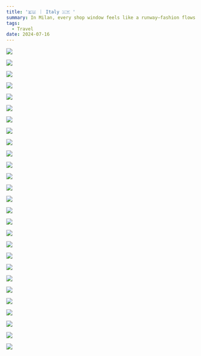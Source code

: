 ```yaml
---
title: '🇪🇺 ｜ Italy 🇮🇹 '
summary: In Milan, every shop window feels like a runway—fashion flows through the streets, and the Duomo gleams under the sun.
tags:
  - Travel
date: 2024-07-16
---
```


![](./IMG_3136.jpeg)

![](./IMG_3151.jpeg)

![](./IMG_3155.jpeg)

![](./IMG_3159.jpeg)

![](./IMG_3165.jpeg)

![](./IMG_3168.jpeg)

![](./IMG_3169.jpeg)

![](./IMG_3170.jpeg)

![](./IMG_3183.jpeg)

![](./IMG_3198.jpeg)

![](./IMG_3199.jpeg)

![](./IMG_3205.jpeg)

![](./IMG_3206.jpeg)

![](./IMG_3209.jpeg)

![](./IMG_3226.jpeg)

![](./IMG_3253.jpeg)

![](./IMG_3256.jpeg)

![](./IMG_3266.jpeg)

![](./IMG_3270.jpeg)

![](./IMG_3271.jpeg)

![](./IMG_3272.jpeg)

![](./IMG_3278.jpeg)

![](./IMG_3283.jpeg)

![](./IMG_3294.jpeg)

![](./IMG_3298.jpeg)

![](./IMG_3304.jpeg)

![](./IMG_3332.jpeg)
